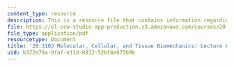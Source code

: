 ```yaml
---
content_type: resource
description: This is a resource file that contains information regarding lecture 6.
file: https://ol-ocw-studio-app-production.s3.amazonaws.com/courses/20-310j-molecular-cellular-and-tissue-biomechanics-spring-2015/b372e79a9fafe11d081252bf4e875b9b_MIT20_310JS15_Lecture6.pdf
file_type: application/pdf
resourcetype: Document
title: '20.310J Molecular, Cellular, and Tissue Biomechanics: Lecture 6'
uid: b372e79a-9faf-e11d-0812-52bf4e875b9b
---
```

